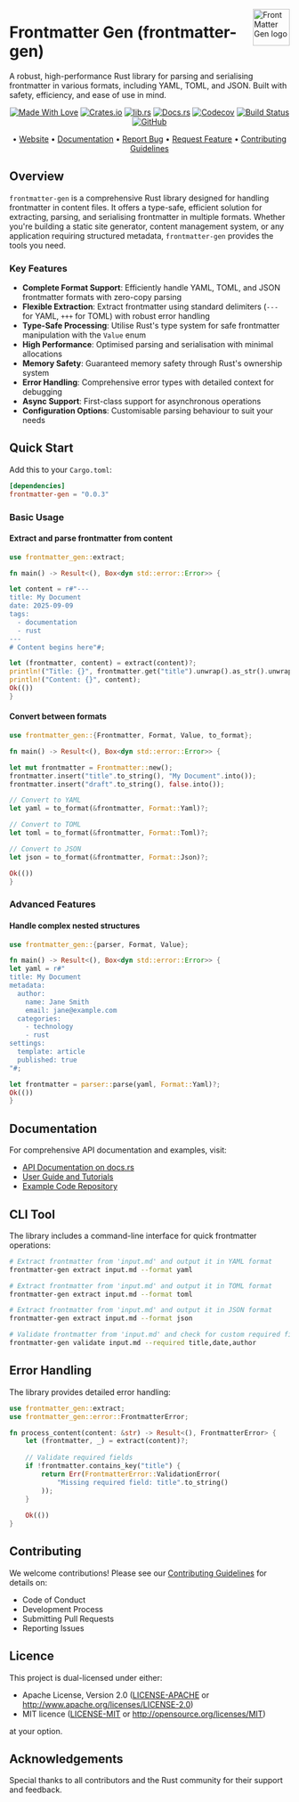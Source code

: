 <!-- markdownlint-disable MD033 MD041 -->
<img src="https://kura.pro/frontmatter-gen/images/logos/frontmatter-gen.svg"
alt="FrontMatter Gen logo" height="66" align="right" />
<!-- markdownlint-enable MD033 MD041 -->

# Frontmatter Gen (frontmatter-gen)

A robust, high-performance Rust library for parsing and serialising frontmatter in various formats, including YAML, TOML, and JSON. Built with safety, efficiency, and ease of use in mind.

<!-- markdownlint-disable MD033 MD041 -->
<center>
<!-- markdownlint-enable MD033 MD041 -->

[![Made With Love][made-with-rust]][08] [![Crates.io][crates-badge]][03] [![lib.rs][libs-badge]][01] [![Docs.rs][docs-badge]][04] [![Codecov][codecov-badge]][06] [![Build Status][build-badge]][07] [![GitHub][github-badge]][02]

• [Website][00] • [Documentation][04] • [Report Bug][02] • [Request Feature][02] • [Contributing Guidelines][05]

<!-- markdownlint-disable MD033 MD041 -->
</center>
<!-- markdownlint-enable MD033 MD041 -->

## Overview

`frontmatter-gen` is a comprehensive Rust library designed for handling frontmatter in content files. It offers a type-safe, efficient solution for extracting, parsing, and serialising frontmatter in multiple formats. Whether you're building a static site generator, content management system, or any application requiring structured metadata, `frontmatter-gen` provides the tools you need.

### Key Features

- **Complete Format Support**: Efficiently handle YAML, TOML, and JSON frontmatter formats with zero-copy parsing
- **Flexible Extraction**: Extract frontmatter using standard delimiters (`---` for YAML, `+++` for TOML) with robust error handling
- **Type-Safe Processing**: Utilise Rust's type system for safe frontmatter manipulation with the `Value` enum
- **High Performance**: Optimised parsing and serialisation with minimal allocations
- **Memory Safety**: Guaranteed memory safety through Rust's ownership system
- **Error Handling**: Comprehensive error types with detailed context for debugging
- **Async Support**: First-class support for asynchronous operations
- **Configuration Options**: Customisable parsing behaviour to suit your needs

## Quick Start

Add this to your `Cargo.toml`:

```toml
[dependencies]
frontmatter-gen = "0.0.3"
```

### Basic Usage

#### Extract and parse frontmatter from content

```rust
use frontmatter_gen::extract;

fn main() -> Result<(), Box<dyn std::error::Error>> {

let content = r#"---
title: My Document
date: 2025-09-09
tags:
  - documentation
  - rust
---
# Content begins here"#;

let (frontmatter, content) = extract(content)?;
println!("Title: {}", frontmatter.get("title").unwrap().as_str().unwrap());
println!("Content: {}", content);
Ok(())
}
```

#### Convert between formats

```rust
use frontmatter_gen::{Frontmatter, Format, Value, to_format};

fn main() -> Result<(), Box<dyn std::error::Error>> {

let mut frontmatter = Frontmatter::new();
frontmatter.insert("title".to_string(), "My Document".into());
frontmatter.insert("draft".to_string(), false.into());

// Convert to YAML
let yaml = to_format(&frontmatter, Format::Yaml)?;

// Convert to TOML
let toml = to_format(&frontmatter, Format::Toml)?;

// Convert to JSON
let json = to_format(&frontmatter, Format::Json)?;

Ok(())
}
```

### Advanced Features

#### Handle complex nested structures

```rust
use frontmatter_gen::{parser, Format, Value};

fn main() -> Result<(), Box<dyn std::error::Error>> {
let yaml = r#"
title: My Document
metadata:
  author:
    name: Jane Smith
    email: jane@example.com
  categories:
    - technology
    - rust
settings:
  template: article
  published: true
"#;

let frontmatter = parser::parse(yaml, Format::Yaml)?;
Ok(())
}
```

## Documentation

For comprehensive API documentation and examples, visit:

- [API Documentation on docs.rs][04]
- [User Guide and Tutorials][00]
- [Example Code Repository][02]

## CLI Tool

The library includes a command-line interface for quick frontmatter operations:

```bash
# Extract frontmatter from 'input.md' and output it in YAML format
frontmatter-gen extract input.md --format yaml

# Extract frontmatter from 'input.md' and output it in TOML format
frontmatter-gen extract input.md --format toml

# Extract frontmatter from 'input.md' and output it in JSON format
frontmatter-gen extract input.md --format json

# Validate frontmatter from 'input.md' and check for custom required fields
frontmatter-gen validate input.md --required title,date,author
```

## Error Handling

The library provides detailed error handling:

```rust
use frontmatter_gen::extract;
use frontmatter_gen::error::FrontmatterError;

fn process_content(content: &str) -> Result<(), FrontmatterError> {
    let (frontmatter, _) = extract(content)?;
    
    // Validate required fields
    if !frontmatter.contains_key("title") {
        return Err(FrontmatterError::ValidationError(
            "Missing required field: title".to_string()
        ));
    }
    
    Ok(())
}
```

## Contributing

We welcome contributions! Please see our [Contributing Guidelines][05] for details on:

- Code of Conduct
- Development Process
- Submitting Pull Requests
- Reporting Issues

## Licence

This project is dual-licensed under either:

- Apache License, Version 2.0 ([LICENSE-APACHE](LICENSE-APACHE) or <http://www.apache.org/licenses/LICENSE-2.0>)
- MIT licence ([LICENSE-MIT](LICENSE-MIT) or <http://opensource.org/licenses/MIT>)

at your option.

## Acknowledgements

Special thanks to all contributors and the Rust community for their support and feedback.

[00]: https://frontmatter-gen.com
[01]: https://lib.rs/crates/frontmatter-gen
[02]: https://github.com/sebastienrousseau/frontmatter-gen/issues
[03]: https://crates.io/crates/frontmatter-gen
[04]: https://docs.rs/frontmatter-gen
[05]: https://github.com/sebastienrousseau/frontmatter-gen/blob/main/CONTRIBUTING.md
[06]: https://codecov.io/gh/sebastienrousseau/frontmatter-gen
[07]: https://github.com/sebastienrousseau/frontmatter-gen/actions?query=branch%3Amain
[08]: https://www.rust-lang.org/

[build-badge]: https://img.shields.io/github/actions/workflow/status/sebastienrousseau/frontmatter--gen/release.yml?branch=main&style=for-the-badge&logo=github
[codecov-badge]: https://img.shields.io/codecov/c/github/sebastienrousseau/frontmatter-gen?style=for-the-badge&token=Q9KJ6XXL67&logo=codecov
[crates-badge]: https://img.shields.io/crates/v/frontmatter-gen.svg?style=for-the-badge&color=fc8d62&logo=rust
[docs-badge]: https://img.shields.io/badge/docs.rs-frontmatter--gen-66c2a5?style=for-the-badge&labelColor=555555&logo=docs.rs
[github-badge]: https://img.shields.io/badge/github-sebastienrousseau/frontmatter--gen-8da0cb?style=for-the-badge&labelColor=555555&logo=github
[libs-badge]: https://img.shields.io/badge/lib.rs-v0.0.3-orange.svg?style=for-the-badge
[made-with-rust]: https://img.shields.io/badge/rust-f04041?style=for-the-badge&labelColor=c0282d&logo=rust
